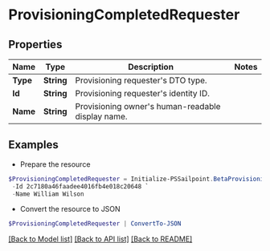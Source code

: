 # ProvisioningCompletedRequester
## Properties

Name | Type | Description | Notes
------------ | ------------- | ------------- | -------------
**Type** | **String** | Provisioning requester&#39;s DTO type. | 
**Id** | **String** | Provisioning requester&#39;s identity ID. | 
**Name** | **String** | Provisioning owner&#39;s human-readable display name. | 

## Examples

- Prepare the resource
```powershell
$ProvisioningCompletedRequester = Initialize-PSSailpoint.BetaProvisioningCompletedRequester  -Type IDENTITY `
 -Id 2c7180a46faadee4016fb4e018c20648 `
 -Name William Wilson
```

- Convert the resource to JSON
```powershell
$ProvisioningCompletedRequester | ConvertTo-JSON
```

[[Back to Model list]](../README.md#documentation-for-models) [[Back to API list]](../README.md#documentation-for-api-endpoints) [[Back to README]](../README.md)

